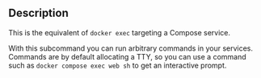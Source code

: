 
## Description

This is the equivalent of `docker exec` targeting a Compose service.

With this subcommand you can run arbitrary commands in your services. Commands are by default allocating a TTY, so
you can use a command such as `docker compose exec web sh` to get an interactive prompt.
